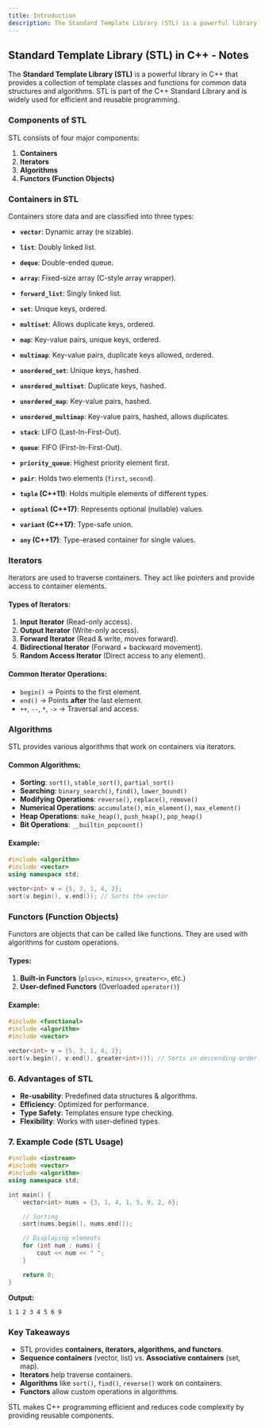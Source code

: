 ```yaml
---
title: Introduction
description: The Standard Template Library (STL) is a powerful library in C++ that provides a collection of template classes and functions for common data structures and algorithms. STL is part of the C++ Standard Library and is widely used for efficient and reusable programming.
---
```


## **Standard Template Library (STL) in C++ - Notes**

The **Standard Template Library (STL)** is a powerful library in C++ that provides a collection of template classes and functions for common data structures and algorithms. STL is part of the C++ Standard Library and is widely used for efficient and reusable programming.

### **Components of STL**

STL consists of four major components:

1. **Containers**  
2. **Iterators**  
3. **Algorithms**  
4. **Functors (Function Objects)**  

### **Containers in STL**

Containers store data and are classified into three types:

- **`vector`**: Dynamic array (re sizable).
- **`list`**: Doubly linked list.
- **`deque`**: Double-ended queue.
- **`array`**: Fixed-size array (C-style array wrapper).
- **`forward_list`**: Singly linked list.

- **`set`**: Unique keys, ordered.
- **`multiset`**: Allows duplicate keys, ordered.
- **`map`**: Key-value pairs, unique keys, ordered.
- **`multimap`**: Key-value pairs, duplicate keys allowed, ordered.

- **`unordered_set`**: Unique keys, hashed.
- **`unordered_multiset`**: Duplicate keys, hashed.
- **`unordered_map`**: Key-value pairs, hashed.
- **`unordered_multimap`**: Key-value pairs, hashed, allows duplicates.

- **`stack`**: LIFO (Last-In-First-Out).
- **`queue`**: FIFO (First-In-First-Out).
- **`priority_queue`**: Highest priority element first.

- **`pair`**: Holds two elements (`first`, `second`).    
- **`tuple` (C++11)**: Holds multiple elements of different types.  
- **`optional` (C++17)**: Represents optional (nullable) values.
- **`variant` (C++17)**: Type-safe union.
- **`any` (C++17)**: Type-erased container for single values.

### **Iterators**

Iterators are used to traverse containers. They act like pointers and provide access to container elements.

#### **Types of Iterators:**

1. **Input Iterator** (Read-only access).
2. **Output Iterator** (Write-only access).
3. **Forward Iterator** (Read & write, moves forward).
4. **Bidirectional Iterator** (Forward + backward movement).
5. **Random Access Iterator** (Direct access to any element).

#### **Common Iterator Operations:**

- `begin()` → Points to the first element.
- `end()` → Points **after** the last element.
- `++`, `--`, `*`, `->` → Traversal and access.

### **Algorithms**

STL provides various algorithms that work on containers via iterators.

#### **Common Algorithms:**

- **Sorting**: `sort()`, `stable_sort()`, `partial_sort()`
- **Searching**: `binary_search()`, `find()`, `lower_bound()`
- **Modifying Operations**: `reverse()`, `replace()`, `remove()`
- **Numerical Operations**: `accumulate()`, `min_element()`, `max_element()`
- **Heap Operations**: `make_heap()`, `push_heap()`, `pop_heap()`
- **Bit Operations**: `__builtin_popcount()`

#### **Example:**

```cpp
#include <algorithm>
#include <vector>
using namespace std;

vector<int> v = {5, 3, 1, 4, 2};
sort(v.begin(), v.end()); // Sorts the vector
```

### **Functors (Function Objects)**

Functors are objects that can be called like functions. They are used with algorithms for custom operations.

#### **Types:**

1. **Built-in Functors** (`plus<>`, `minus<>`, `greater<>`, etc.)
2. **User-defined Functors** (Overloaded `operator()`)

#### **Example:**

```cpp
#include <functional>
#include <algorithm>
#include <vector>

vector<int> v = {5, 3, 1, 4, 2};
sort(v.begin(), v.end(), greater<int>()); // Sorts in descending order
```

### **6. Advantages of STL**

- **Re-usability**: Predefined data structures & algorithms.
- **Efficiency**: Optimized for performance.
- **Type Safety**: Templates ensure type checking.
- **Flexibility**: Works with user-defined types.

### **7. Example Code (STL Usage)**

```cpp
#include <iostream>
#include <vector>
#include <algorithm>
using namespace std;

int main() {
    vector<int> nums = {3, 1, 4, 1, 5, 9, 2, 6};

    // Sorting
    sort(nums.begin(), nums.end());

    // Displaying elements
    for (int num : nums) {
        cout << num << " ";
    }

    return 0;
}
```

**Output:**

```
1 1 2 3 4 5 6 9
```

### **Key Takeaways**

- STL provides **containers, iterators, algorithms, and functors**.  
- **Sequence containers** (vector, list) vs. **Associative containers** (set, map).  
- **Iterators** help traverse containers.  
- **Algorithms** like `sort()`, `find()`, `reverse()` work on containers.  
- **Functors** allow custom operations in algorithms.  

STL makes C++ programming efficient and reduces code complexity by providing reusable components.